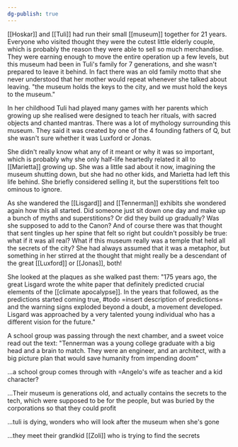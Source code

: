 ```yaml
---
dg-publish: true
---
```

[[Hoskar]] and [[Tuli]] had run their small [[museum]] together for 21 years. Everyone who visited thought they were the cutest little elderly couple, which is probably the reason they were able to sell so much merchandise.
They were earning enough to move the entire operation up a few levels, but this museum had been in Tuli's family for 7 generations, and she wasn't prepared to leave it behind. In fact there was an old family motto that she never understood that her mother would repeat whenever she talked about leaving. "the museum holds the keys to the city, and we must hold the keys to the museum."

In her childhood Tuli had played many games with her parents which
growing up she realised were designed to teach her rituals, with sacred
objects and chanted mantras. There was a lot of mythology surrounding
this museum. They said it was created by one of the 4 founding fathers
of Q, but she wasn't sure whether it was Luxford or Jonas.

She didn't really know what any of it meant or why it was so important,
which is probably why she only half-life heartedly related it all to [[Marietta]] growing up. She was a little sad about it now, imagining the museum shutting down, but she had no other kids, and Marietta had left this life behind. She briefly considered selling it, but the superstitions felt too ominous to ignore.

As she wandered the [[Lisgard]] and [[Tennerman]] exhibits she wondered again
how this all started. Did someone just sit down one day and make up a bunch of myths and superstitions? Or did they build up gradually? Was
she supposed to add to the Canon? And of course there was that thought
that sent tingles up her spine that felt so right but couldn't possibly be true: what if it was all real? What if this museum really was a temple that held all the secrets of the city? She had always assumed that it was a metaphor, but something in her stirred at the thought that might really be a descendant of the great [[Luxford]] or [[Jonas]], both!

She looked at the plaques as she walked past them: "175 years ago, the
great Lisgard wrote the white paper that definitely predicted crucial
elements of the [[climate apocalypse]]. In the years that followed, as the
predictions started coming true, #todo =insert description of predictions= and the warning signs exploded beyond a doubt, a movement developed. Lisgard was approached by a very talented young individual who has a different vision for the future."

A school group was passing through the next chamber, and a sweet voice
read out the text: "Tennerman was a young college graduate with a big
head and a brain to match. They were an engineer, and an architect, with
a big picture plan that would save humanity from impending doom"

...a school group comes through with =Angelo's wife as teacher and a kid
character?

...Their museum is generations old, and actually contains the secrets to
the tech, which were supposed to be for the people, but was buried by
the corporations so that they could profit

...tuli is dying, wonders who will look after the museum when she's gone

...they meet their grandkid [[Zoli]] who is trying to find the secrets
